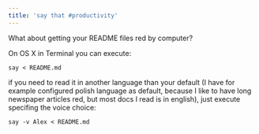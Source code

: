 ```yaml
---
title: 'say that #productivity'
---
```


What about getting your README files red by computer?

On OS X  in Terminal you can execute:


`say < README.md`

if you need to read it in another language than your default (I have for example configured polish language as default, because I like to have long newspaper articles red, but most docs I read is in english), just execute specifing the voice choice:

`say -v Alex < README.md`